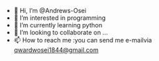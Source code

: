 - 👋 Hi, I’m @Andrews-Osei
- 👀 I’m interested in programming
- 🌱 I’m currently learning python
- 💞️ I’m looking to collaborate on ...
- 📫 How to reach me :you can send me e-mailvia qwardwosei1844@gmail.com

<!---
Andrews-Osei/Andrews-Osei is a ✨ special ✨ repository because its `README.md` (this file) appears on your GitHub profile.
You can click the Preview link to take a look at your changes.
--->
